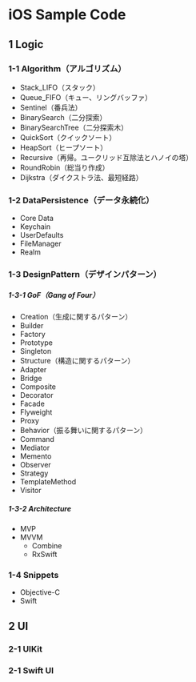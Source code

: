 # iOS Sample Code

## 1  Logic

### 1-1 Algorithm（アルゴリズム）
 -   Stack_LIFO（スタック）
 -   Queue_FIFO（キュー、リングバッファ）
 -   Sentinel（番兵法）
 -   BinarySearch（二分探索）
 -   BinarySearchTree（二分探索木）
 -   QuickSort（クイックソート）
 -   HeapSort（ヒープソート）
 -   Recursive（再帰。ユークリッド互除法とハノイの塔）
 -   RoundRobin（総当り作成）
 -   Dijkstra（ダイクストラ法、最短経路）

### 1-2 DataPersistence（データ永続化）
 -   Core Data
 -   Keychain
 -   UserDefaults
 -   FileManager
 -   Realm
 
### 1-3 DesignPattern（デザインパターン）

##### 1-3-1  GoF（Gang of Four）
-   Creation（生成に関するパターン）
   -   Builder
   -   Factory
   -   Prototype
   -   Singleton
-   Structure（構造に関するパターン）
   -   Adapter
   -   Bridge
   -   Composite
   -   Decorator
   -   Facade
   -   Flyweight
   -   Proxy
-   Behavior（振る舞いに関するパターン）
   -   Command
   -   Mediator
   -   Memento
   -   Observer
   -   Strategy
   -   TemplateMethod
   -   Visitor

##### 1-3-2  Architecture
- MVP
- MVVM
   -  Combine
   -  RxSwift

### 1-4 Snippets
- Objective-C
- Swift


## 2 UI

### 2-1 UIKit

### 2-1 Swift UI

